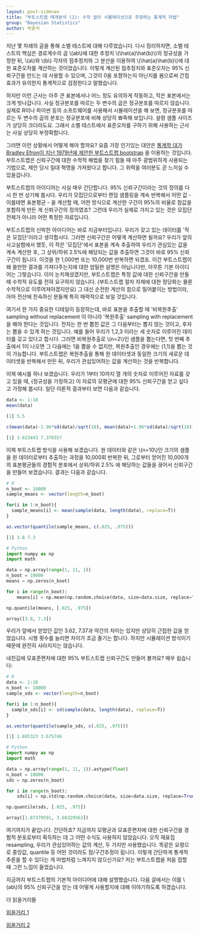 ```yaml
---
layout: post-sidenav
title: "부트스트랩 매개분석 (1): 수학 없이 시뮬레이션으로 추정하는 통계적 마법"
group: "Bayesian Statistics"
author: 박준석
---
```


지난 몇 차례의 글을 통해 소벨 테스트에 대해 다루었습니다. 다시 정리하자면, 소벨 테스트의 핵심은 경로계수의 곱 \\(ab\\)에 대한 추정치 \\(\hat{a}\hat{b}\\)의 정규성을 가정한 뒤, \\(a\\)와 \\(b\\) 각자의 점추정치와 그 분산을 이용하여 \\(\hat{a}\hat{b}\\)에 대한 표준오차를 계산하는 것이었습니다. 이렇게 계산된 점추정치와 표준오차는 95% 신뢰구간을 만드는 데 사용할 수 있으며, 그것이 0을 포함하는지 아닌지를 봄으로써 간접효과가 유의한지 통계적으로 검정한다고 말했습니다.

하지만 이런 근사는 아주 큰 표본에서나 어느 정도 유의하게 작동하고, 작은 표본에서는 크게 빗나갑니다. 사실 정규분포를 따르는 두 변수의 곱은 정규분포를 따르지 않습니다. 실제로 R이나 파이썬 등의 소프트웨어를 사용해서 시뮬레이션을 해 보면, 정규분포를 따르는 두 변수의 곱의 분포는 정규분포에 비해 상당히 뾰족해 보입니다. 설령 샘플 사이즈가 상당히 크더라도요. 그래서 소벨 테스트에서 표준오차를 구하기 위해 사용하는 근사는 사실 상당히 부정확합니다.

그러면 이런 상황에서 어떻게 해야 할까요? 요즘 가장 인기있는 대안은 <a href="https://projecteuclid.org/download/pdf_1/euclid.aos/1176344552">통계학 대가 Bradley Efron이 지난 1979년에 제안한 부트스트랩 bootstrap</a> 을 이용하는 것입니다. 부트스트랩은 신뢰구간에 대한 수학적 해법을 찾기 힘들 때 아주 광범위하게 사용되는 기법으로, 제안 당시 일대 혁명을 가져왔다고 합니다. 그 위력을 여러분도 곧 느끼실 수 있을겁니다.

부트스트랩의 아이디어는 사실 매우 간단합니다. 95% 신뢰구간이라는 것의 정의를 다시 한 번 상기해 봅시다. 우리가 모집단으로부터 랜덤 샘플링을 계속 반복해서 어떤 값 - 이를테면 표본평균 - 을 계산할 때, 어떤 방식으로 계산한 구간이 95%의 비율로 참값을 포함하게 만든 게 신뢰구간의 정의였죠? 그런데 우리가 실제로 가지고 있는 것은 모집단 전체가 아니라 어떤 특정한 자료입니다.

부트스트랩의 신박한 아이디어는 바로 지금부터입니다. 우리가 갖고 있는 데이터를 '작은 모집단'이라고 생각합시다. 그러면 신뢰구간은 어떻게 계산하면 될까요? 우리가 앞의 사고실험에서 했듯, 이 작은 '모집단'에서 표본을 계속 추출하여 우리가 관심있는 값을 계속 계산한 후, 그 상위/하위 2.5%에 해당되는 값을 추출하면 그것이 바로 95% 신뢰구간이 됩니다. 이것을 한 1,000번 또는 10,000번 반복하면 되겠죠. 이건 부트스트랩이 왜 쓸만한 결과를 가져다주는지에 대한 엄밀한 설명은 아닙니다만, 아무튼 기본 아이디어는 그렇습니다. 이미 눈치채셨겠지만, 부트스트랩은 특정 값에 대한 신뢰구간을 만들 때 수학적 유도를 전혀 요구하지 않습니다. (부트스트랩 절차 자체에 대한 정당화는 물론 수학적으로 이루어져야겠지만요) 그 대신 순전한 계산의 힘으로 밀어붙이는 방법이라, 아마 전산에 친숙하신 분들께 특히 매력적으로 보일 것입니다. 

여기서 한 가지 중요한 디테일이 등장하는데, 바로 표본을 추출할 때 '비복원추출' sampling without replacement 이 아니라 '복원추출' sampling with replacement 을 해야 한다는 것입니다. 전자는 한 번 뽑힌 값은 그 다음부터는 뽑지 않는 것이고, 후자는 뽑을 수 있게 하는 것입니다. 예를 들어 우리가 1,2,3 이라는 세 숫자로 이루어진 데이터를 갖고 있다고 합시다. 그러면 비복원추출로 \\(n=2\\)인 샘플을 뽑는다면, 첫 번째 추출에서 1이 나오면 그 다음에는 1을 뽑을 수 없지만, 복원추출인 경우에는 (1,1)을 뽑는 것이 가능합니다. 부트스트랩은 복원추출을 통해 원 데이터셋과 동일한 크기의 새로운 데이터셋을 반복해서 만든 뒤, 우리가 관심있어하는 값을 계산하는 것을 반복합니다.

이제 예시를 하나 보겠습니다. 우리가 1부터 10까지 열 개의 숫자로 이루어진 자료를 갖고 있을 때, (정규성을 가정하고) 이 자료의 모평균에 대한 95% 신뢰구간을 얻고 싶다고 가정해 봅시다. 일단 이론적 결과부터 보면 다음과 같습니다.

```r
data <- 1:10
mean(data)

[1] 5.5

c(mean(data)-1.96*sd(data)/sqrt(10), mean(data)+1.96*sd(data)/sqrt(10))
```
```r
[1] 3.623443 7.376557
```

이제 부트스트랩 방식을 사용해 보겠습니다. 원 데이터와 같은 \\(n=10\\)인 크기의 샘플을 원 데이터로부터 추출하는 과정을 10,000회 반복한 뒤, 그로부터 얻어진 10,000개의 표본평균들의 경험적 분포에서 상위/하위 2.5% 에 해당하는 값들을 끊어서 신뢰구간을 만들어 보겠습니다. 결과는 다음과 같습니다.

```r
# R
n_boot <- 10000
sample_means <- vector(length=n_boot)

for(i in 1:n_boot){
  sample_means[i] <- mean(sample(data, length(data), replace=T))
}

as.vector(quantile(sample_means, c(.025, .975)))
```
```r
[1] 3.8 7.3
```

```python
# Python
import numpy as np
import math

data = np.array(range(1, 11, 1))
n_boot = 10000
means = np.zeros(n_boot)

for i in range(n_boot):
    means[i] = np.mean(np.random.choice(data, size=data.size, replace=True))

np.quantile(means, [.025, .975])
```
```python
array([3.8, 7.3])
```

우리가 앞에서 얻었던 값인 3.62, 7.37과 약간의 차이는 있지만 상당히 근접한 값을 얻었습니다. 시행 횟수를 늘리면 차이가 조금 줄기는 합니다. 하지만 시뮬레이션 방식이기 때문에 완전히 사라지지는 않습니다.

내친김에 모표준편차에 대한 95% 부트스트랩 신뢰구간도 만들어 볼까요? 매우 쉽습니다:

```r
# R
data <- 1:10
n_boot <- 10000
sample_sds <- vector(length=n_boot)

for(i in 1:n_boot){
  sample_sds[i] <- sd(sample(data, length(data), replace=T))
}

as.vector(quantile(sample_sds, c(.025, .975)))
```
```r
[1] 1.885323 3.675746
```

```python
# Python
import numpy as np
import math

data = np.array(range(1, 11, 1)).astype(float)
n_boot = 10000
sds = np.zeros(n_boot)

for i in range(n_boot):
    sds[i] = np.std(np.random.choice(data, size=data.size, replace=True), ddof=1)

np.quantile(sds, [.025, .975])
```
```python
array([1.87379591, 3.68329563])
```

여기까지가 끝입니다. 간단하죠? 지금까지 모평균과 모표준편차에 대한 신뢰구간을 경험적 분포로부터 획득하는 데 그 어떤 수식도 사용하지 않았습니다. 오직 재표집 resampling, 우리가 관심있어하는 값의 계산, 두 가지만 사용했습니다. 똑같은 요령으로 중앙값, quantile 등 어떤 것이라도 점/구간추정이 됩니다. 이렇게 간단하게 통계적 추론을 할 수 있다는 게 마법처럼 느껴지지 않으신가요? 저는 부트스트랩을 처음 접할 때 그런 느낌이 들었습니다.

지금까지 부트스트랩의 기본적 아이디어에 대해 설명했습니다. 다음 글에서는 이를 \\(ab\\)의 95% 신뢰구간을 얻는 데 어떻게 사용할지에 대해 이야기하도록 하겠습니다.

더 읽을거리들

<a href="http://www2.stat.duke.edu/~banks/111-lectures.dir/lect13.pdf">읽을거리 1</a>

<a href="https://ocw.mit.edu/courses/mathematics/18-05-introduction-to-probability-and-statistics-spring-2014/readings/MIT18_05S14_Reading24.pdf">읽을거리 2</a>

